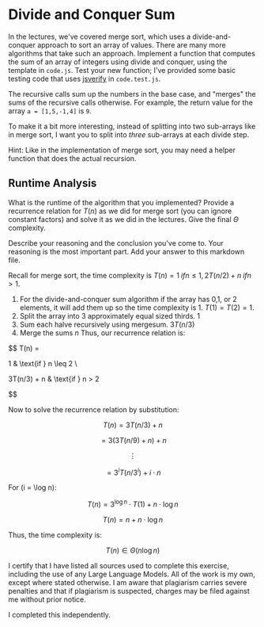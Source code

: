 # Divide and Conquer Sum

In the lectures, we've covered merge sort, which uses a divide-and-conquer
approach to sort an array of values. There are many more algorithms that take
such an approach. Implement a function that computes the sum of an array of
integers using divide and conquer, using the template in `code.js`. Test your
new function; I've provided some basic testing code that uses
[jsverify](https://jsverify.github.io/) in `code.test.js`.

The recursive calls sum up the numbers in the base case, and "merges" the sums
of the recursive calls otherwise. For example, the return value for the array `a
= [1,5,-1,4]` is `9`.

To make it a bit more interesting, instead of splitting into two sub-arrays like
in merge sort, I want you to split into *three* sub-arrays at each divide step.

Hint: Like in the implementation of merge sort, you may need a helper function
that does the actual recursion.

## Runtime Analysis

What is the runtime of the algorithm that you implemented? Provide a recurrence
relation for $T(n)$ as we did for merge sort (you can ignore constant factors)
and solve it as we did in the lectures. Give the final $\Theta$ complexity.

Describe your reasoning and the conclusion you've come to. Your reasoning is the
most important part. Add your answer to this markdown file.

Recall for merge sort, the time complexity is $T(n) =  1 \; if n \le 1, 2T(n/2) + n \; if n > 1$. 

1. For the divide-and-conquer sum algorithm if the array has 0,1, or 2 elements, it will add them up so the time complexity is 1. $T(1) = T(2) = 1$.
2. Split the array into 3 approximately equal sized thirds. $1$
3. Sum each halve recursively using mergesum. $3 T(n/3)$
4. Merge the sums $n$
Thus, our recurrence relation is:

$$
T(n) = 

1 & \text{if } n \leq 2 \\

3T(n/3) + n & \text{if } n > 2

$$

Now to solve the recurrence relation by substitution:

$$
T(n) = 3T(n/3) + n
$$

$$
= 3(3T(n/9) + n) + n
$$

$$
\vdots
$$

$$
= 3^i T(n/3^i) + i \cdot n
$$

For \(i = \log n\):

$$
T(n) = 3^{\log n} \cdot T(1) + n \cdot \log n
$$

$$
T(n) = n + n \cdot \log n
$$

Thus, the time complexity is:

$$
T(n) \in \Theta(n \log n)
$$

I certify that I have listed all sources used to complete this exercise, including the use of any Large Language Models. All of the work is my own, except where stated otherwise. I am aware that plagiarism carries severe penalties and that if plagiarism is suspected, charges may be filed against me without prior notice.

I completed this independently.
